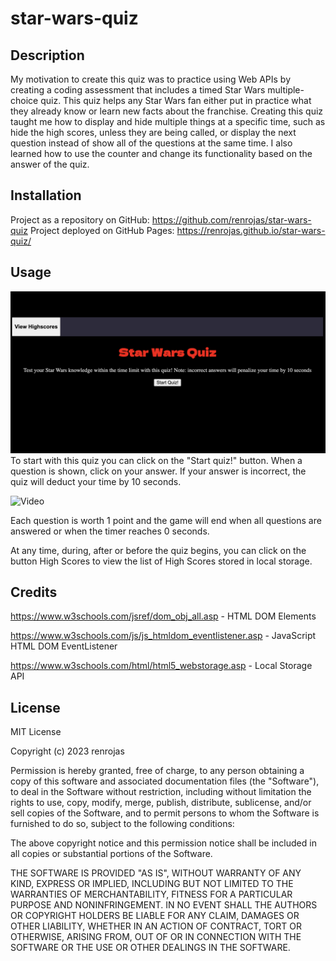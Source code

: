 # star-wars-quiz

## Description
My motivation to create this quiz was to practice using Web APIs by creating a coding assessment that includes a timed Star Wars multiple-choice quiz. This quiz helps any Star Wars fan either put in practice what they already know or learn new facts about the franchise. Creating this quiz taught me how to display and hide multiple things at a specific time, such as hide the high scores, unless they are being called, or display the next question instead of show all of the questions at the same time. I also learned how to use the counter and change its functionality based on the answer of the quiz. 


## Installation

Project as a repository on GitHub: https://github.com/renrojas/star-wars-quiz
Project deployed on GitHub Pages: https://renrojas.github.io/star-wars-quiz/

## Usage

![Home Page](./assets/images/Home%20Page.png)
To start with this quiz you can click on the "Start quiz!" button. When a question is shown, click on your answer. If your answer is incorrect, the quiz will deduct your time by 10 seconds.

![Video](https://media.giphy.com/media/v1.Y2lkPTc5MGI3NjExcXRrenZjbjE0Ynk1NWN5OTNmYXpiMXBnMmljdzh2b2ptN2Jqc2d3eCZlcD12MV9pbnRlcm5hbF9naWZfYnlfaWQmY3Q9Zw/3U6v9MUg3JiuZqRXTO/giphy.gif)

 Each question is worth 1 point and the game will end when all questions are answered or when the timer reaches 0 seconds. 

 At any time, during, after or before the quiz begins, you can click on the button High Scores to view the list of High Scores stored in local storage.


## Credits

https://www.w3schools.com/jsref/dom_obj_all.asp - HTML DOM Elements 

https://www.w3schools.com/js/js_htmldom_eventlistener.asp - JavaScript HTML DOM EventListener

https://www.w3schools.com/html/html5_webstorage.asp - Local Storage API

## License

MIT License

Copyright (c) 2023 renrojas

Permission is hereby granted, free of charge, to any person obtaining a copy
of this software and associated documentation files (the "Software"), to deal
in the Software without restriction, including without limitation the rights
to use, copy, modify, merge, publish, distribute, sublicense, and/or sell
copies of the Software, and to permit persons to whom the Software is
furnished to do so, subject to the following conditions:

The above copyright notice and this permission notice shall be included in all
copies or substantial portions of the Software.

THE SOFTWARE IS PROVIDED "AS IS", WITHOUT WARRANTY OF ANY KIND, EXPRESS OR
IMPLIED, INCLUDING BUT NOT LIMITED TO THE WARRANTIES OF MERCHANTABILITY,
FITNESS FOR A PARTICULAR PURPOSE AND NONINFRINGEMENT. IN NO EVENT SHALL THE
AUTHORS OR COPYRIGHT HOLDERS BE LIABLE FOR ANY CLAIM, DAMAGES OR OTHER
LIABILITY, WHETHER IN AN ACTION OF CONTRACT, TORT OR OTHERWISE, ARISING FROM,
OUT OF OR IN CONNECTION WITH THE SOFTWARE OR THE USE OR OTHER DEALINGS IN THE
SOFTWARE.
